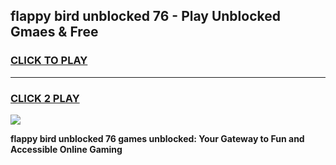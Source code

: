 
## flappy bird unblocked 76 - Play Unblocked Gmaes & Free
<h3>
<a href="https://news.freeplayer.one?title=flappy_bird_unblocked_76&ref=16F">CLICK TO PLAY</a></h3>
<hr>

<h3>
<a href="https://news.freeplayer.one?title=flappy_bird_unblocked_76&ref=16F">CLICK 2 PLAY</a>
  
</h3>

<a href="https://news.freeplayer.one?title=flappy_bird_unblocked_76&ref=16F/"><img src="https://clearcache.store/games.png"></a>


**flappy bird unblocked 76 games unblocked: Your Gateway to Fun and Accessible Online Gaming**
